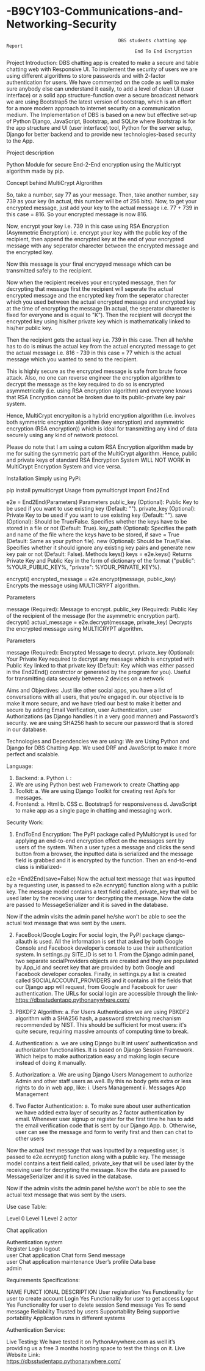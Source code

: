 # -B9CY103-Communications-and-Networking-Security

                                             DBS students chatting app Report
	                                               End To End Encryption


Project Introduction:
			DBS chatting app is created to make a secure and table chatting web with 
Responsive UI. To implement the security of users we are using different algorithms to store passwords and with 2-factor authentication for users. We have commented on the code as well to make sure anybody else can understand it easily, to add a level of clean UI (user interface) or a solid app structure-function over a secure broadcast network we are using Bootstrap5 the latest version of bootstrap, which is an effort for a more modern approach to internet security on a communication medium. The Implementation of DBS is based on a new but effective set-up of Python Django, JavaScript, Bootstrap, and SQLite where Bootstrap is for the app structure and UI (user interface) tool, Python for the server setup, Django for better backend and to provide new technologies-based security to the App. 

Project description

Python Module for secure End-2-End encryption using the Multicrypt algorithm made by pip.

Concept behind MultiCrypt Algrorithm


So, take a number, say 77 as your message. Then, take another number, say 739 as your key (In actual, this number will be of 256 bits). Now, to get your encrypted message, just add your key to the actual message i.e. 77 + 739 in this case = 816. So your encrypted message is now 816.

Now, encrypt your key i.e. 739 in this case using RSA Encryption (Asymmetric Encryption) i.e. encrypt your key with the public key of the recipient, then append the encrypted key at the end of your encrypted message with any seperator charecter between the encrypted message and the encrypted key.

Now this message is your final encrypyed message which can be transmitted safely to the recipient.

Now when the recipient receives your encrypted message, then for decrypting that message first the recipient will seperate the actual encrypted message and the encrypted key from the seperator charecter which you used between the actual encrypted message and encrypted key at the time of encrypting the message (In actual, the seperator charecter is fixed for everyone and is equal to "K"). Then the recipient will decrypt the encrypted key using his/her private key which is mathematically linked to his/her public key.

Then the recipient gets the actual key i.e. 739 in this case. Then all he/she has to do is minus the actual key from the actual encrypted message to get the actual message i.e. 816 - 739 in this case = 77 which is the actual message which you wanted to send to the recipient.

This is highly secure as the encrypted message is safe from brute force attack. Also, no one can reverse engineer the encryption algorithm to decrypt the message as the key required to do so is encrypted asymmetrically (i.e. using RSA encryption algorithm) and everyone knows that RSA Encryption cannot be broken due to its public-private key pair system.

Hence, MultiCrypt encrypiton is a hybrid encryption algorithm (i.e. involves both symmetric encryption algorithm (key encryption) and asymmetric encryption (RSA encryption)) which is ideal for transmitting any kind of data securely using any kind of network protocol.

Please do note that I am using a cutom RSA Encryption algorithm made by me for suiting the symmetric part of the MultiCrypt algorithm. Hence, public and private keys of standard RSA Encryption System WILL NOT WORK in MultiCrypt Encryption System and vice versa.

Installation
Simply using PyPi:

pip install pymulticrypt
Usage
from pymulticrypt import End2End

e2e = End2End(Parameters)
Parameters
public_key (Optional): Public Key to be used if you want to use existing key (Default: "").
private_key (Optional): Private Key to be used if you want to use existing key (Default: "").
save (Optional): Should be True/False. Specifies whether the keys have to be stored in a file or not (Default: True).
key_path (Optional): Specifies the path and name of the file where the keys have to be stored, if save = True (Default: Same as your python file).
new (Optional): Should be True/False. Specifies whether it should ignore any existing key pairs and generate new key pair or not (Default: False).
Methods
keys()
keys = e2e.keys()
Returns Private Key and Public Key in the form of dictionary of the format {"public": %YOUR_PUBLIC_KEY%, "private": %YOUR_PRIVATE_KEY%}.

encrypt()
encrypted_message = e2e.encrypt(message, public_key)
Encrypts the message using MULTICRYPT algorithm.

Parameters

message (Required): Message to encrypt.
public_key (Required): Public Key of the recipient of the message (for the asymmetric encryption part).
decrypt()
actual_message = e2e.decrypt(message, private_key)
Decrypts the encrypted message using MULTICRYPT algorithm.

Parameters

message (Required): Encrypted Message to decryt.
private_key (Optional): Your Private Key required to decrypt any message which is encrypted with Public Key linked to that private key (Default: Key which was either passed in the End2End() constrctor or generated by the program for you).
Useful for transmitting data securely between 2 devices on a network







Aims and Objectives:
 			Just like other social apps, you have a list of conversations with all users, that you’re engaged in. our objective is to make it more secure, and we have tried our best to make it better and secure by adding Email Verification, user Authentication, user Authorizations (as Django handles it in a very good manner) and Password’s security. we are using SHA256 hash to secure our password that is stored in our database.

Technologies and Dependencies we are using:
 						We are Using Python and Django for DBS Chatting App. We used DRF and JavaScript to make it more perfect and scalable.

Language:
1.	Backend:
a.	Python
i.	:
1.	We are using Python best web Framework to create Chatting app 
2.	Toolkit:
a.	We are using Django Toolkit for creating rest Api’s for messages.
2.	Frontend:
a.	Html
b.	CSS
c.	Bootstrap5 for responsiveness
d.	JavaScript to make app as a single page in chatting and messaging work.

Security Work:



1.	EndToEnd Encryption: The PyPI package called PyMulticrypt is used for applying an end-to-end encryption effect on the messages sent by users of the system. When a user types a message and clicks the send button from a browser, the inputted data is serialized and the message field is grabbed and it is encrypted by the function. Then an end-to-end class is initialized-


e2e =End2End(save=False)
Now the actual text message that was inputted by a requesting user, is passed to e2e.ecnrypt() function along with a public key. The message model contains a text field called, private_key that will be used later by the receiving user for decrypting the message. Now the data are passed to MessageSerializer and it is saved in the database. 

Now if the admin visits the admin panel he/she won’t be able to see the actual text message that was sent by the users.


2.	FaceBook/Google Login: For social login, the PyPI package django-allauth is used. All the information is set that asked by both Google Console and Facebook developer’s console to use their authentication system. In settings.py SITE_ID is set to 1. From the Django admin panel, two separate socialProviders objects are created and they are populated by App_id and secret key that are provided by  both Google and Facebook developer consoles. Finally, in settings.py a list is created called SOCIALACCOUNT_PROVIDERS and it contains all the fields that our Django app will request, from Google and Facebook for user authentication. The URLs for social login are accessible through the link- https://dbsstudentapp.pythonanywhere.com/ 
3.	PBKDF2 Algorithm:
a.	For Users Authentication we are using PBKDF2 algorithm with a SHA256 hash, a password stretching mechanism recommended by NIST. This should be sufficient for most users: it's quite secure, requiring massive amounts of computing time to break.

4.	Authentication:
a.	we are using Django built int users’ authentication and authorization functionalities. It is based on Django Session Framework. Which helps to make authorization easy and making login secure instead of doing it manually.

5.	Authorization:
a.	We are using Django Users Management to authorize Admin and other staff users as well. By this no body gets extra or less rights to do in web app, like:
i.	Users Management 
ii.	Messages App Management

6.	Two Factor Authentication:
a.	To make sure about user authentication we have added extra layer of security as 2 factor authentication by email. Whenever user signup or register for the first time he has to add the email verification code that is sent by our Django App.
b.	Otherwise, user can see the message and form to verify first and then can chat to other users

Now the actual text message that was inputted by a requesting user, is passed to e2e.ecnrypt() function along with a public key. The message model contains a text field called, private_key that will be used later by the receiving user for decrypting the message. Now the data are passed to MessageSerializer and it is saved in the database. 

Now if the admin visits the admin panel he/she won’t be able to see the actual text message that was sent by the users.


Use case Table:


Level 0	Level 1	Level 2	actor


Chat application	

Authentication system	
Register Login logout	
user
Chat
application	Chat form	Send message	
user
Chat
application	
maintenance	User’s profile
Data base	
admin





Requirements Specifications:

NAME	FUNCT IONAL	DESCRIPTION
User
registration	Yes	Functionality for user to create account
Login	Yes	Functionality for user to get access
Logout	Yes	Functionality for user to delete session
Send message	Yes	To send message
Reliability		Trusted by users
Supportability		Being supportive
portability		Application runs in different systems
 
Authentication Service:







Live Testing:
		We have tested it on PythonAnywhere.com as well it’s providing us a free 3 months hosting space to test the things on it.
Live Website Link:  
                                            https://dbsstudentapp.pythonanywhere.com/       
